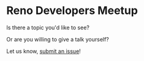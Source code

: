 Reno Developers Meetup
===============

Is there a topic you'd like to see?

Or are you willing to give a talk yourself?

Let us know, [submit an issue](https://github.com/renodevelopers/meetups/issues?state=open)!
